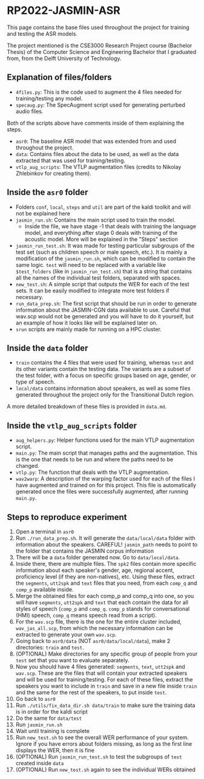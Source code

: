 # RP2022-JASMIN-ASR
This page contains the base files used throughout the project for training and testing the ASR models.

The project mentioned is the CSE3000 Research Project course (Bachelor Thesis) of the Computer Science and Engineering Bachelor that I graduated from, from the Delft University of Technology.

## Explanation of files/folders
- `4files.py`: This is the code used to augment the 4 files needed for training/testing any model.
- `specaug.py`: The SpecAugment script used for generating perturbed audio files.

Both of the scripts above have comments inside of them explaining the steps.
- `asr0`: The baseline ASR model that was extended from and used throughout the project.
- `data`: Contains files about the data to be used, as well as the data extracted that was used for training/testing.
- `vtlp_aug_scripts`: The VTLP augmentation files (credits to Nikolay Zhlebinkov for creating them).

## Inside the `asr0` folder
- Folders `conf`, `local`, `steps` and `util` are part of the kaldi toolkit and will not be explained here
- `jasmin_run.sh`: Contains the main script used to train the model.
  - Inside the file, we have stage -1 that deals with training the language model, and everything after stage 0 deals with training of the acoustic model. More will be explained in the "Steps" section
- `jasmin_run_test.sh`: It was made for testing particular subgroups of the test set (such as children speech or male speech, etc.). It is mainly a modification of the `jasmin_run.sh`, which can be modified to contain the same logic. `test` will need to be replaced with a variable like `$test_folders` (like in `jasmin_run_test.sh`) that is a string that contains all the names of the individual test folders, separated with spaces.
- `new_test.sh`: A simple script that outputs the WER for each of the test sets. It can be easily modified to integrate more test folders if necessary.
- `run_data_prep.sh`: The first script that should be run in order to generate information about the JASMIN-CGN data available to use. Careful that wav.scp would not be generated and you will have to do it yourself, but an example of how it looks like will be explained later on.
- `srun` scripts are mainly made for running on a HPC cluster.

## Inside the `data` folder
- `train` contains the 4 files that were used for training, whereas `test` and its other variants contain the testing data. The variants are a subset of the test folder, with a focus on specific groups based on age, gender, or type of speech.
- `local/data` contains information about speakers, as well as some files generated throughout the project only for the Transitional Dutch region. 

A more detailed breakdown of these files is provided in `data.md`.

## Inside the `vtlp_aug_scripts` folder
- `aug_helpers.py`: Helper functions used for the main VTLP augmentation script.
- `main.py`: The main script that manages paths and the augmentation. This is the one that needs to be run and where the paths need to be changed.
- `vtlp.py`: The function that deals with the VTLP augmentation.
- `wav2warp`: A description of the warping factor used for each of the files I have augmented and trained on for this project. This file is automatically generated once the files were successfully augmented, after running `main.py`.

## Steps to reproduce experiment
1. Open a terminal in `asr0`
2. Run `./run_data_prep.sh`. It will generate the `data/local/data` folder with information about the speakers. CAREFUL! `jasmin_path` needs to point to the folder that contains the JASMIN corpus information
3. There will be a `data` folder generated now. Go to `data/local/data`.
4. Inside there, there are multiple files. The `spk2` files contain more specific information about each speaker's gender, age, regional accent, proficiency level (if they are non-natives), etc. Using these files, extract the `segments`, `utt2spk` and `text` files that you need, from each `comp_q` and `comp_p` available inside.
5. Merge the obtained files for each comp_p and comp_q into one, so you will have `segments`, `utt2spk` and `text` that each contain the data for all styles of speech (`comp_p` and `comp_q`. `comp_p` stands for conversational (HMI) speech, `comp_q` means speech read from a script).
6. For the `wav.scp` file, there is the one for the entire cluster included, `wav_jas_all.scp`, from which the necessary information can be extracted to generate your own `wav.scp`.
7. Going back to `asr0/data` (NOT `asr0/data/local/data`), make 2 directories: `train` and `test`.
8. (OPTIONAL) Make directories for any specific group of people from your `test` set that you want to evaluate separately.
9. Now you should have 4 files generated: `segments`, `text`, `utt2spk` and `wav.scp`. These are the files that will contain your extracted speakers and will be used for training/testing. For each of these files, extract the speakers you want to include in `train` and save in a new file inside `train` and the same for the rest of the speakers, to put inside `test`.
10. Go back to `asr0`
11. Run `./utils/fix_data_dir.sh data/train` to make sure the training data is in order for the kaldi script
12. Do the same for `data/test`
13. Run `jasmin_run.sh`
14. Wait until training is complete
15. Run `new_test.sh` to see the overall WER performance of your system. Ignore if you have errors about folders missing, as long as the first line displays the WER, then it is fine
16. (OPTIONAL) Run `jasmin_run_test.sh` to test the subgroups of `test` created inside `data`
17. (OPTIONAL) Run `new_test.sh` again to see the individual WERs obtained
